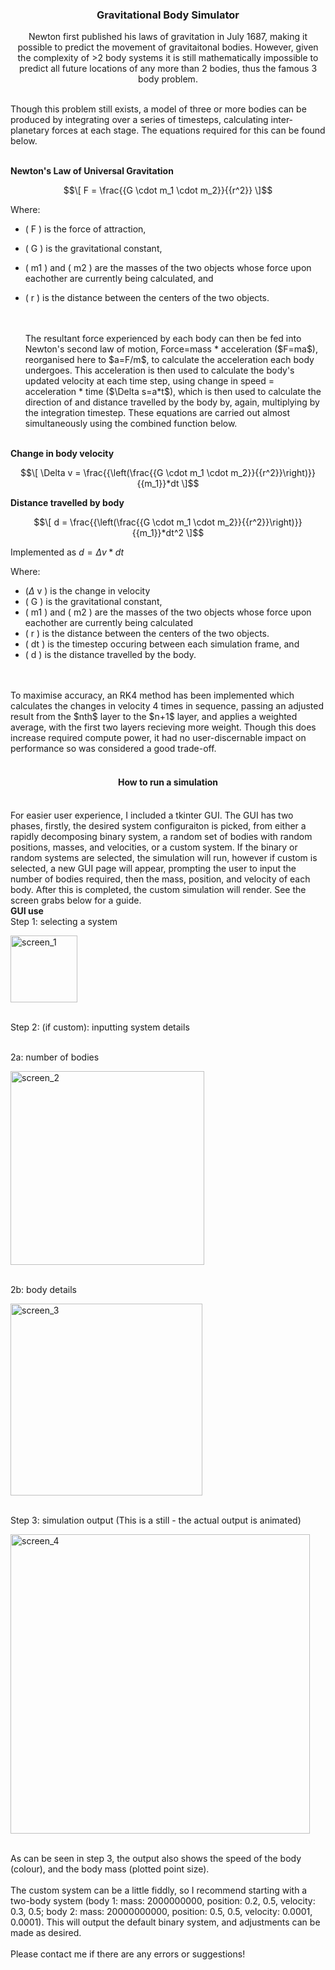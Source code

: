 <h3 align="center">Gravitational Body Simulator</h3>

  <p align="center">
    Newton first published his laws of gravitation in July 1687, making it possible to predict the movement of gravitaitonal bodies. However, given the complexity of >2 body systems it is still mathematically impossible to predict all future locations of any more than 2 bodies, thus the famous 3 body problem.
    <br />
    <br />
  </p>
  
  <p align="left">
        Though this problem still exists, a model of three or more bodies can be produced by integrating over a series of timesteps, calculating inter-planetary forces at each stage. The equations required for this can be found below.
    <br />
   <br />
   </p>
    
**Newton's Law of Universal Gravitation**

```math
\[ F = \frac{{G \cdot m_1 \cdot m_2}}{{r^2}} \]
```
Where:
- \( F \) is the force of attraction,
- \( G \) is the gravitational constant,
- \( m1 \) and \( m2 \) are the masses of the two objects whose force upon eachother are currently being calculated, and
- \( r \) is the distance between the centers of the two objects.

  <p align="left">
    <br />
      <br />
        The resultant force experienced by each body can then be fed into Newton's second law of motion, Force=mass * acceleration ($F=ma$), reorganised here to $a=F/m$, to calculate the acceleration each body undergoes. This acceleration is then used to calculate the body's updated velocity at each time step, using change in speed = acceleration * time ($\Delta s=a*t$), which is then used to calculate the direction of and distance travelled by the body by, again, multiplying by the integration timestep. These equations are carried out almost simultaneously using the combined function below.
    <br />
    <br />
   </p>
**Change in body velocity**

```math
\[ \Delta v = \frac{{\left(\frac{{G \cdot m_1 \cdot m_2}}{{r^2}}\right)}}{{m_1}}*dt \]
```

**Distance travelled by body**
```math
\[ d = \frac{{\left(\frac{{G \cdot m_1 \cdot m_2}}{{r^2}}\right)}}{{m_1}}*dt^2 \]
```
Implemented as $d = \Delta v * dt$

Where:
- \($\Delta$ v \) is the change in velocity
- \( G \) is the gravitational constant,
- \( m1 \) and \( m2 \) are the masses of the two objects whose force upon eachother are currently being calculated
- \( r \) is the distance between the centers of the two objects.
- \( dt \) is the timestep occuring between each simulation frame, and
- \( d \) is the distance travelled by the body.
</p>
  <p align="left">
    <br />
      <br />
        To maximise accuracy, an RK4 method has been implemented which calculates the changes in velocity 4 times in sequence, passing an adjusted result from the $nth$ layer to the $n+1$ layer, and applies a weighted average, with the first two layers recieving more weight. Though this does increase required compute power, it had no user-discernable impact on performance so was considered a good trade-off.
    <br />
    <br />
   </p>

<h4 align="center">How to run a simulation</h3>
  <p align="left">
    <br />
        For easier user experience, I included a tkinter GUI. The GUI has two phases, firstly, the desired system configuraiton is picked, from either a rapidly decomposing binary system, a random set of bodies with random positions, masses, and velocities, or a custom system. If the binary or random systems are selected, the simulation will run, however if custom is selected, a new GUI page will appear, prompting the user to input the number of bodies required, then the mass, position, and velocity of each body. After this is completed, the custom simulation will render. See the screen grabs below for a guide.
    <br />
    <b>GUI use</b> 
    <br />
    Step 1: selecting a system
    <br />
  </p>
    <img width="107" alt="screen_1" src="https://github.com/user-attachments/assets/96e43b5a-79c5-4486-ae04-70e65a60236f" />

  <p>
    <br />
    Step 2: (if custom): inputting system details
    <br />
  </p>
  <p>
    <br />
    2a: number of bodies
    <br />
  </p>
    <img width="310" alt="screen_2" src="https://github.com/user-attachments/assets/2398fcd8-d2dc-4933-b16a-6e145c60ee02" />

  <p>
    <br />
    2b: body details
    <br />
  </p>
    <img width="307" alt="screen_3" src="https://github.com/user-attachments/assets/e32a4e7d-9dbd-43f8-9f0b-ab0a0ba9b79a" />

  <p>
    <br />
    Step 3: simulation output (This is a still - the actual output is animated)
    <br />
  </p>
    <img width="479" alt="screen_4" src="https://github.com/user-attachments/assets/ec20b056-5f02-4631-945c-5d09ddbe27ff" />

  <p>
    <br />
    As can be seen in step 3, the output also shows the speed of the body (colour), and the body mass (plotted point size).
    <br />
    <br />
    The custom system can be a little fiddly, so I recommend starting with a two-body system (body 1: mass: 2000000000, position: 0.2, 0.5, velocity: 0.3, 0.5; body 2: mass: 20000000000, position: 0.5, 0.5, velocity: 0.0001, 0.0001). This will output the default binary system, and adjustments can be made as desired.
    <br />
    <br />
    Please contact me if there are any errors or suggestions!
   </p>
</div>


